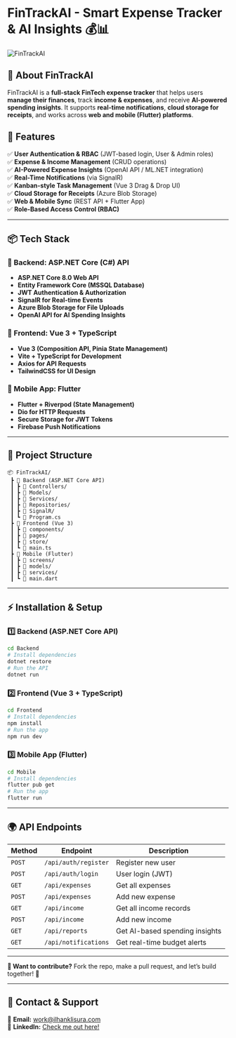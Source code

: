 # **FinTrackAI - Smart Expense Tracker & AI Insights** 💰📊

![FinTrackAI](https://your-project-banner-url.com)

## **🚀 About FinTrackAI**
FinTrackAI is a **full-stack FinTech expense tracker** that helps users **manage their finances**, track **income & expenses**, and receive **AI-powered spending insights**. It supports **real-time notifications**, **cloud storage for receipts**, and works across **web and mobile (Flutter) platforms**.

## **🌟 Features**
✅ **User Authentication & RBAC** (JWT-based login, User & Admin roles)  
✅ **Expense & Income Management** (CRUD operations)  
✅ **AI-Powered Expense Insights** (OpenAI API / ML.NET integration)  
✅ **Real-Time Notifications** (via SignalR)  
✅ **Kanban-style Task Management** (Vue 3 Drag & Drop UI)  
✅ **Cloud Storage for Receipts** (Azure Blob Storage)  
✅ **Web & Mobile Sync** (REST API + Flutter App)  
✅ **Role-Based Access Control (RBAC)**  

---

## **📦 Tech Stack**
### **🔹 Backend: ASP.NET Core (C#) API**
- **ASP.NET Core 8.0 Web API**
- **Entity Framework Core (MSSQL Database)**
- **JWT Authentication & Authorization**
- **SignalR for Real-time Events**
- **Azure Blob Storage for File Uploads**
- **OpenAI API for AI Spending Insights**

### **🔹 Frontend: Vue 3 + TypeScript**
- **Vue 3 (Composition API, Pinia State Management)**
- **Vite + TypeScript for Development**
- **Axios for API Requests**
- **TailwindCSS for UI Design**

### **🔹 Mobile App: Flutter**
- **Flutter + Riverpod (State Management)**
- **Dio for HTTP Requests**
- **Secure Storage for JWT Tokens**
- **Firebase Push Notifications**

---

## **📂 Project Structure**

```plaintext
📦 FinTrackAI/
 ┣ 📂 Backend (ASP.NET Core API)
 ┃ ┣ 📂 Controllers/
 ┃ ┣ 📂 Models/
 ┃ ┣ 📂 Services/
 ┃ ┣ 📂 Repositories/
 ┃ ┣ 📂 SignalR/
 ┃ ┗ 📜 Program.cs
 ┣ 📂 Frontend (Vue 3)
 ┃ ┣ 📂 components/
 ┃ ┣ 📂 pages/
 ┃ ┣ 📂 store/
 ┃ ┗ 📜 main.ts
 ┣ 📂 Mobile (Flutter)
 ┃ ┣ 📂 screens/
 ┃ ┣ 📂 models/
 ┃ ┣ 📂 services/
 ┃ ┗ 📜 main.dart
```

---

## **⚡ Installation & Setup**

### **1️⃣ Backend (ASP.NET Core API)**
```sh
cd Backend
# Install dependencies
dotnet restore
# Run the API
dotnet run
```

### **2️⃣ Frontend (Vue 3 + TypeScript)**
```sh
cd Frontend
# Install dependencies
npm install
# Run the app
npm run dev
```

### **3️⃣ Mobile App (Flutter)**
```sh
cd Mobile
# Install dependencies
flutter pub get
# Run the app
flutter run
```

---

## **🌍 API Endpoints**

| Method | Endpoint | Description |
|--------|---------|-------------|
| `POST` | `/api/auth/register` | Register new user |
| `POST` | `/api/auth/login` | User login (JWT) |
| `GET` | `/api/expenses` | Get all expenses |
| `POST` | `/api/expenses` | Add new expense |
| `GET` | `/api/income` | Get all income records |
| `POST` | `/api/income` | Add new income |
| `GET` | `/api/reports` | Get AI-based spending insights |
| `GET` | `/api/notifications` | Get real-time budget alerts |

---

**📢 Want to contribute?** Fork the repo, make a pull request, and let’s build together! 🎯

---

## **📢 Contact & Support**
📧 **Email:** [work@ilhanklisura.com](mailto:work@ilhanklisura.com)  
💼 **LinkedIn:** [Check me out here!](https://linkedin.com/in/ilhanklisura/)

